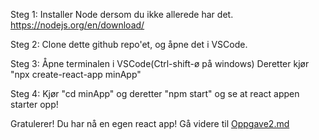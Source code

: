 Steg 1: Installer Node dersom du ikke allerede har det. https://nodejs.org/en/download/

Steg 2: Clone dette github repo'et, og åpne det i VSCode.

Steg 3: Åpne terminalen i VSCode(Ctrl-shift-ø på windows) Deretter kjør "npx create-react-app minApp"

Steg 4: Kjør "cd minApp" og deretter "npm start" og se at react appen starter opp!

Gratulerer! Du har nå en egen react app! 
Gå videre til [Oppgave2.md](https://github.com/bouvet-bergen/echo-workshop-react/blob/main/Oppgave2.md)
